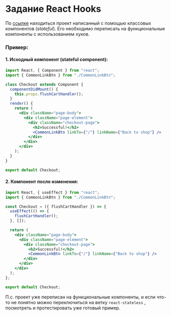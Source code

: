 # Задание React Hooks

По [ссылке](https://github.com/rogov-v/react-hooks-redux) находиться проект написанный с помощью классовых компонентов \(_stateful_\). Его необходимо переписать на функциональные компоненты с использованием хуков.

### Пример:

#### 1. Исходный компонент \(stateful component\):

```jsx
import React, { Component } from "react";
import { CommonLinkBtn } from "./CommonLinkBtn";

class Checkout extends Component {
  componentDidMount() {
    this.props.flushCartHandler();
  }
  render() {
    return (
      <div className="page-body">
        <div className="page-element">
          <div className="checkout-page">
            <h2>Successful!</h2>
            <CommonLinkBtn linkTo={"/"} linkName={"Back to shop"} />
          </div>
        </div>
      </div>
    );
  }
}

export default Checkout;
```

#### 2. Компонент после изменения:

```jsx
import React, { useEffect } from "react";
import { CommonLinkBtn } from "./CommonLinkBtn";

const Checkout = ({ flushCartHandler }) => {
  useEffect(() => {
    flushCartHandler();
  }, []);

  return (
    <div className="page-body">
      <div className="page-element">
        <div className="checkout-page">
          <h2>Successful!</h2>
          <CommonLinkBtn linkTo={"/"} linkName={"Back to shop"} />
        </div>
      </div>
    </div>
  );
};

export default Checkout;
```

П.с. проект уже переписан на функциональные компоненты, и если что-то не понятно можно переключиться на ветку `react-stateless` , посмотреть и протестировать уже готовый пример.

